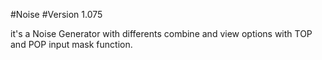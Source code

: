 #Noise
#Version 1.075

it's a Noise Generator with differents combine and view options with TOP and POP input mask function.